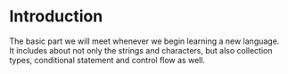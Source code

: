 # Introduction
The basic part we will meet whenever we begin learning a new language.  
It includes about not only the strings and characters, but also collection types, conditional statement and control flow as well.
